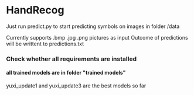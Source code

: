 # HandRecog
Just run predict.py to start predicting symbols on images in folder /data

Currently supports .bmp .jpg .png pictures as input
Outcome of predictions will be writtent to predictions.txt

### Check whether all requirements are installed

#### all trained models are in folder "trained models"
yuxi_update1 and yuxi_update3 are the best models so far
